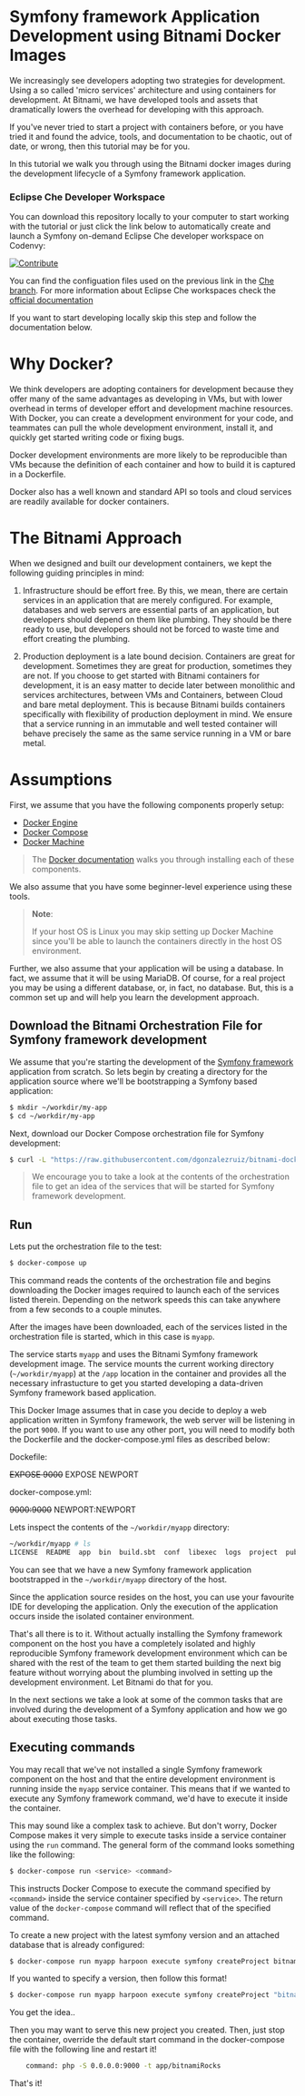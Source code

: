 # Symfony framework Application Development using Bitnami Docker Images

We increasingly see developers adopting two strategies for development. Using a so called 'micro services' architecture and using containers for development. At Bitnami, we have developed tools and assets that dramatically lowers the overhead for developing with this approach.

If you've never tried to start a project with containers before, or you have tried it and found the advice, tools, and documentation to be chaotic, out of date, or wrong, then this tutorial may be for you.

In this tutorial we walk you through using the Bitnami docker images during the development lifecycle of a Symfony framework application.

### Eclipse Che Developer Workspace

You can download this repository locally to your computer to start working with the tutorial or just click the link below to automatically create and launch a Symfony on-demand Eclipse Che developer workspace on Codenvy:

[![Contribute](http://beta.codenvy.com/factory/resources/codenvy-contribute.svg)](https://beta.codenvy.com/f/?url=https%3A%2F%2Fgithub.com%2Fdgonzalezruiz%2Fbitnami-docker-symfony%2Ftree%2Fche)

You can find the configuation files used on the previous link in the [Che branch](https://github.com/dgonzalezruiz/bitnami-docker-symfony/tree/che). For more information about Eclipse Che workspaces check  the [official documentation](https://eclipse-che.readme.io/docs/introduction)

If you want to start developing locally skip this step and follow the documentation below.

# Why Docker?

We think developers are adopting containers for development because they offer many of the same advantages as developing in VMs, but with lower overhead in terms of developer effort and development machine resources. With Docker, you can create a development environment for your code, and teammates can pull the whole development environment, install it, and quickly get started writing code or fixing bugs.

Docker development environments are more likely to be reproducible than VMs because the definition of each container and how to build it is captured in a Dockerfile.

Docker also has a well known and standard API so tools and cloud services are readily available for docker containers.

# The Bitnami Approach

When we designed and built our development containers, we kept the following guiding principles in mind:

1. Infrastructure should be effort free. By this, we mean, there are certain services in an application that are merely configured. For example, databases and web servers are essential parts of an application, but developers should depend on them like plumbing. They should be there ready to use, but developers should not be forced to waste time and effort creating the plumbing.

2. Production deployment is a late bound decision. Containers are great for development. Sometimes they are great for production, sometimes they are not. If you choose to get started with Bitnami containers for development, it is an easy matter to decide later between monolithic and services architectures, between VMs and Containers, between Cloud and bare metal deployment. This is because Bitnami builds containers specifically with flexibility of production deployment in mind. We ensure that a service running in an immutable and well tested container will behave precisely the same as the same service running in a VM or bare metal.

# Assumptions

First, we assume that you have the following components properly setup:

- [Docker Engine](https://www.docker.com/products/docker-engine)
- [Docker Compose](https://www.docker.com/products/docker-compose)
- [Docker Machine](https://www.docker.com/products/docker-machine)

> The [Docker documentation](https://docs.docker.com/) walks you through installing each of these components.

We also assume that you have some beginner-level experience using these tools.

> **Note**:
>
> If your host OS is Linux you may skip setting up Docker Machine since you'll be able to launch the containers directly in the host OS environment.

Further, we also assume that your application will be using a database. In fact, we assume that it will be using MariaDB. Of course, for a real project you may be using a different database, or, in fact, no database. But, this is a common set up and will help you learn the development approach.

## Download the Bitnami Orchestration File for Symfony framework development

We assume that you're starting the development of the [Symfony framework](https://symfony.com/) application from scratch. So lets begin by creating a directory for the application source where we'll be bootstrapping a Symfony based application:

```bash
$ mkdir ~/workdir/my-app
$ cd ~/workdir/my-app
```

Next, download our Docker Compose orchestration file for Symfony development:

```bash
$ curl -L "https://raw.githubusercontent.com/dgonzalezruiz/bitnami-docker-symfony/master/docker-compose.yml" > docker-compose.yml
```

> We encourage you to take a look at the contents of the orchestration file to get an idea of the services that will be started for Symfony framework development.

## Run

Lets put the orchestration file to the test:

```bash
$ docker-compose up
```

This command reads the contents of the orchestration file and begins downloading the Docker images required to launch each of the services listed therein. Depending on the network speeds this can take anywhere from a few seconds to a couple minutes.

After the images have been downloaded, each of the services listed in the orchestration file is started, which in this case is `myapp`.

The service starts `myapp` and uses the Bitnami Symfony framework development image. The service mounts the current working directory (`~/workdir/myapp`) at the `/app` location in the container and provides all the necessary infrastucture to get you started developing a data-driven Symfony framework based application.

This Docker Image assumes that in case you decide to deploy a web application written in Symfony framework, the web server will be listening in the port `9000`. If you want to use any other port, you will need to modify both the Dockerfile and the docker-compose.yml files as described below:

Dockefile:

~~EXPOSE 9000~~
EXPOSE NEWPORT

docker-compose.yml:

~~9000:9000~~
NEWPORT:NEWPORT

Lets inspect the contents of the `~/workdir/myapp` directory:

```bash
~/workdir/myapp # ls
LICENSE  README  app  bin  build.sbt  conf  libexec  logs  project  public  target test
```

You can see that we have a new Symfony framework application bootstrapped in the `~/workdir/myapp` directory of the host.

Since the application source resides on the host, you can use your favourite IDE for developing the application. Only the execution of the application occurs inside the isolated container environment.

That's all there is to it. Without actually installing the Symfony framework component on the host you have a completely isolated and highly reproducible Symfony framework development environment which can be shared with the rest of the team to get them started building the next big feature without worrying about the plumbing involved in setting up the development environment. Let Bitnami do that for you.

In the next sections we take a look at some of the common tasks that are involved during the development of a Symfony application and how we go about executing those tasks.

## Executing commands

You may recall that we've not installed a single Symfony framework component on the host and that the entire development environment is running inside the `myapp` service container. This means that if we wanted to execute any Symfony framework command, we'd have to execute it inside the container.

This may sound like a complex task to achieve. But don't worry, Docker Compose makes it very simple to execute tasks inside a service container using the `run` command. The general form of the command looks something like the following:

```bash
$ docker-compose run <service> <command>
```

This instructs Docker Compose to execute the command specified by `<command>` inside the service container specified by `<service>`. The return value of the `docker-compose` command will reflect that of the specified command.

To create a new project with the latest symfony version and an attached database that is already configured:

```bash
$ docker-compose run myapp harpoon execute symfony createProject bitnamiRocks
```

If you wanted to specify a version, then follow this format!


```bash
$ docker-compose run myapp harpoon execute symfony createProject "bitnamiRocks 2.5.0"
```

You get the idea..

Then you may want to serve this new project you created. Then, just stop the container, override the default start command in the docker-compose file with the following line and restart it!

```bash
    command: php -S 0.0.0.0:9000 -t app/bitnamiRocks
```

That's it!
